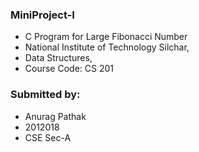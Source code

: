 ### MiniProject-I
- C Program for Large Fibonacci Number
- National Institute of Technology Silchar, 
- Data Structures, 
- Course Code: CS 201

### Submitted by:
- Anurag Pathak
- 2012018
- CSE Sec-A